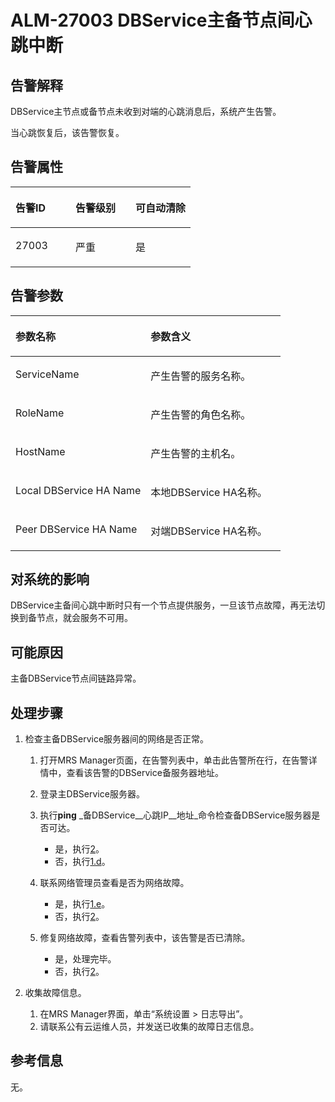 # ALM-27003 DBService主备节点间心跳中断<a name="ZH-CN_TOPIC_0093195072"></a>

## 告警解释<a name="zh-cn_topic_0035998746_section48623408"></a>

DBService主节点或备节点未收到对端的心跳消息后，系统产生告警。

当心跳恢复后，该告警恢复。

## 告警属性<a name="zh-cn_topic_0035998746_section34957489"></a>

<a name="zh-cn_topic_0035998746_table18176840"></a>
<table><thead align="left"><tr id="zh-cn_topic_0035998746_row123050"><th class="cellrowborder" valign="top" width="33.33333333333333%" id="mcps1.1.4.1.1"><p id="zh-cn_topic_0035998746_p9967070"><a name="zh-cn_topic_0035998746_p9967070"></a><a name="zh-cn_topic_0035998746_p9967070"></a>告警ID</p>
</th>
<th class="cellrowborder" valign="top" width="33.33333333333333%" id="mcps1.1.4.1.2"><p id="zh-cn_topic_0035998746_p2026335"><a name="zh-cn_topic_0035998746_p2026335"></a><a name="zh-cn_topic_0035998746_p2026335"></a>告警级别</p>
</th>
<th class="cellrowborder" valign="top" width="33.33333333333333%" id="mcps1.1.4.1.3"><p id="zh-cn_topic_0035998746_p29915412"><a name="zh-cn_topic_0035998746_p29915412"></a><a name="zh-cn_topic_0035998746_p29915412"></a>可自动清除</p>
</th>
</tr>
</thead>
<tbody><tr id="zh-cn_topic_0035998746_row7229285"><td class="cellrowborder" valign="top" width="33.33333333333333%" headers="mcps1.1.4.1.1 "><p id="zh-cn_topic_0035998746_p48701244"><a name="zh-cn_topic_0035998746_p48701244"></a><a name="zh-cn_topic_0035998746_p48701244"></a>27003</p>
</td>
<td class="cellrowborder" valign="top" width="33.33333333333333%" headers="mcps1.1.4.1.2 "><p id="zh-cn_topic_0035998746_p52486654"><a name="zh-cn_topic_0035998746_p52486654"></a><a name="zh-cn_topic_0035998746_p52486654"></a>严重</p>
</td>
<td class="cellrowborder" valign="top" width="33.33333333333333%" headers="mcps1.1.4.1.3 "><p id="zh-cn_topic_0035998746_p23560597"><a name="zh-cn_topic_0035998746_p23560597"></a><a name="zh-cn_topic_0035998746_p23560597"></a>是</p>
</td>
</tr>
</tbody>
</table>

## 告警参数<a name="zh-cn_topic_0035998746_section46181951"></a>

<a name="zh-cn_topic_0035998746_table29360233"></a>
<table><thead align="left"><tr id="zh-cn_topic_0035998746_row2035480"><th class="cellrowborder" valign="top" width="50%" id="mcps1.1.3.1.1"><p id="zh-cn_topic_0035998746_p30656219"><a name="zh-cn_topic_0035998746_p30656219"></a><a name="zh-cn_topic_0035998746_p30656219"></a>参数名称</p>
</th>
<th class="cellrowborder" valign="top" width="50%" id="mcps1.1.3.1.2"><p id="zh-cn_topic_0035998746_p125790"><a name="zh-cn_topic_0035998746_p125790"></a><a name="zh-cn_topic_0035998746_p125790"></a>参数含义</p>
</th>
</tr>
</thead>
<tbody><tr id="zh-cn_topic_0035998746_row10189001"><td class="cellrowborder" valign="top" width="50%" headers="mcps1.1.3.1.1 "><p id="zh-cn_topic_0035998746_p20002757"><a name="zh-cn_topic_0035998746_p20002757"></a><a name="zh-cn_topic_0035998746_p20002757"></a>ServiceName</p>
</td>
<td class="cellrowborder" valign="top" width="50%" headers="mcps1.1.3.1.2 "><p id="zh-cn_topic_0035998746_p9610617"><a name="zh-cn_topic_0035998746_p9610617"></a><a name="zh-cn_topic_0035998746_p9610617"></a>产生告警的服务名称。</p>
</td>
</tr>
<tr id="zh-cn_topic_0035998746_row19386696"><td class="cellrowborder" valign="top" width="50%" headers="mcps1.1.3.1.1 "><p id="zh-cn_topic_0035998746_p26818564"><a name="zh-cn_topic_0035998746_p26818564"></a><a name="zh-cn_topic_0035998746_p26818564"></a>RoleName</p>
</td>
<td class="cellrowborder" valign="top" width="50%" headers="mcps1.1.3.1.2 "><p id="zh-cn_topic_0035998746_p24820109"><a name="zh-cn_topic_0035998746_p24820109"></a><a name="zh-cn_topic_0035998746_p24820109"></a>产生告警的角色名称。</p>
</td>
</tr>
<tr id="zh-cn_topic_0035998746_row22054394"><td class="cellrowborder" valign="top" width="50%" headers="mcps1.1.3.1.1 "><p id="zh-cn_topic_0035998746_p41575456"><a name="zh-cn_topic_0035998746_p41575456"></a><a name="zh-cn_topic_0035998746_p41575456"></a>HostName</p>
</td>
<td class="cellrowborder" valign="top" width="50%" headers="mcps1.1.3.1.2 "><p id="zh-cn_topic_0035998746_p12168775"><a name="zh-cn_topic_0035998746_p12168775"></a><a name="zh-cn_topic_0035998746_p12168775"></a>产生告警的主机名。</p>
</td>
</tr>
<tr id="zh-cn_topic_0035998746_row42410114"><td class="cellrowborder" valign="top" width="50%" headers="mcps1.1.3.1.1 "><p id="zh-cn_topic_0035998746_p12667213"><a name="zh-cn_topic_0035998746_p12667213"></a><a name="zh-cn_topic_0035998746_p12667213"></a>Local DBService HA Name</p>
</td>
<td class="cellrowborder" valign="top" width="50%" headers="mcps1.1.3.1.2 "><p id="zh-cn_topic_0035998746_p19411308"><a name="zh-cn_topic_0035998746_p19411308"></a><a name="zh-cn_topic_0035998746_p19411308"></a>本地DBService HA名称。</p>
</td>
</tr>
<tr id="zh-cn_topic_0035998746_row40484047"><td class="cellrowborder" valign="top" width="50%" headers="mcps1.1.3.1.1 "><p id="zh-cn_topic_0035998746_p57982344"><a name="zh-cn_topic_0035998746_p57982344"></a><a name="zh-cn_topic_0035998746_p57982344"></a>Peer DBService HA Name</p>
</td>
<td class="cellrowborder" valign="top" width="50%" headers="mcps1.1.3.1.2 "><p id="zh-cn_topic_0035998746_p66058249"><a name="zh-cn_topic_0035998746_p66058249"></a><a name="zh-cn_topic_0035998746_p66058249"></a>对端DBService HA名称。</p>
</td>
</tr>
</tbody>
</table>

## 对系统的影响<a name="zh-cn_topic_0035998746_section12984378"></a>

DBService主备间心跳中断时只有一个节点提供服务，一旦该节点故障，再无法切换到备节点，就会服务不可用。

## 可能原因<a name="zh-cn_topic_0035998746_section49750539"></a>

主备DBService节点间链路异常。

## 处理步骤<a name="zh-cn_topic_0035998746_section45101667"></a>

1.  检查主备DBService服务器间的网络是否正常。
    1.  打开MRS Manager页面，在告警列表中，单击此告警所在行，在告警详情中，查看该告警的DBService备服务器地址。
    2.  登录主DBService服务器。
    3.  执行**ping** _备DBService__心跳IP__地址_命令检查备DBService服务器是否可达。
        -   是，执行[2](#zh-cn_topic_0035998746_li2633232915350)。
        -   否，执行[1.d](#zh-cn_topic_0035998746_alm-27002_2_mmccppss_step2)。

    4.  <a name="zh-cn_topic_0035998746_alm-27002_2_mmccppss_step2"></a>联系网络管理员查看是否为网络故障。
        -   是，执行[1.e](#zh-cn_topic_0035998746_alm-27002_2_mmccppss_s4)。
        -   否，执行[2](#zh-cn_topic_0035998746_li2633232915350)。

    5.  <a name="zh-cn_topic_0035998746_alm-27002_2_mmccppss_s4"></a>修复网络故障，查看告警列表中，该告警是否已清除。
        -   是，处理完毕。
        -   否，执行[2](#zh-cn_topic_0035998746_li2633232915350)。


2.  <a name="zh-cn_topic_0035998746_li2633232915350"></a>收集故障信息。
    1.  在MRS Manager界面，单击“系统设置 \> 日志导出”。
    2.  请联系公有云运维人员，并发送已收集的故障日志信息。


## 参考信息<a name="zh-cn_topic_0035998746_section3261819"></a>

无。


